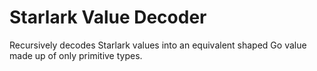 # Starlark Value Decoder

Recursively decodes Starlark values into an equivalent shaped Go value made up
of only primitive types.
